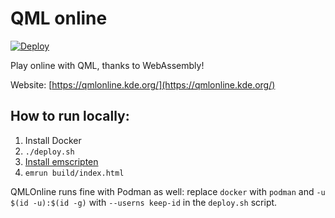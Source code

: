 # QML online

[![Deploy](https://binary-factory.kde.org/job/Website_qmlonline-kde-org/badge/icon?subject=Deploy)](https://binary-factory.kde.org/job/Website_qmlonline-kde-org/)

Play online with QML, thanks to WebAssembly!

Website: [https://qmlonline.kde.org/](https://qmlonline.kde.org/)

## How to run locally:

1. Install Docker
2. `./deploy.sh`
3. [Install emscripten](https://emscripten.org/docs/getting_started/downloads.html#installation-instructions-using-the-emsdk-recommended)
4. `emrun build/index.html`

QMLOnline runs fine with Podman as well: replace `docker` with `podman` and `-u $(id -u):$(id -g)` with `--userns keep-id` in the `deploy.sh` script.

